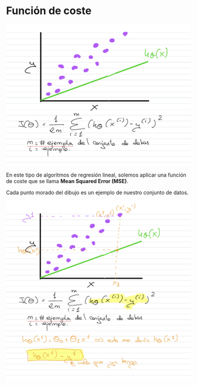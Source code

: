 # Función de coste

![alt text](image-4.png)

En este tipo de algoritmos de regresión lineal, solemos aplicar una función de coste que se llama **Mean Squared Error (MSE)**.

Cada punto morado del dibujo es un ejemplo de nuestro conjunto de datos.

![alt text](image-5.png)